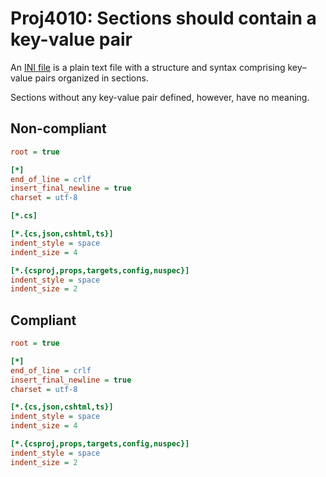# Proj4010: Sections should contain a key-value pair
An [INI file](https://en.wikipedia.org/wiki/INI_file) is a plain text file with
a structure and syntax comprising key–value pairs organized in sections.

Sections without any key-value pair defined, however, have no meaning.

## Non-compliant
``` INI
root = true

[*]
end_of_line = crlf
insert_final_newline = true
charset = utf-8

[*.cs]

[*.{cs,json,cshtml,ts}]
indent_style = space
indent_size = 4

[*.{csproj,props,targets,config,nuspec}]
indent_style = space
indent_size = 2
```

## Compliant
``` INI
root = true

[*]
end_of_line = crlf
insert_final_newline = true
charset = utf-8

[*.{cs,json,cshtml,ts}]
indent_style = space
indent_size = 4

[*.{csproj,props,targets,config,nuspec}]
indent_style = space
indent_size = 2
```